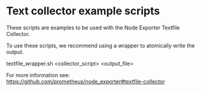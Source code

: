 # Text collector example scripts

These scripts are examples to be used with the Node Exporter Textfile
Collector.

To use these scripts, we recommend using a wrapper to atomically write the output.

   textfile_wrapper.sh <collector_script> <output_file>

For more information see:
https://github.com/prometheus/node_exporter#textfile-collector
